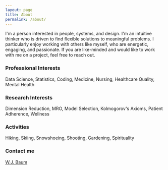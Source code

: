 ```yaml
---
layout: page
title: About
permalink: /about/
---
```

I'm a person interested in people, systems, and design.
I'm an intuitive thinker who is driven to find flexible solutions to meaningful problems.
I particularly enjoy working with others like myself, who are energetic, engaging, and passionate.
If you are like-minded and would like to work with me on a project, feel free to reach out.

### Professional Interests
Data Science, Statistics, Coding, Medicine, Nursing, Healthcare Quality, Mental Health

### Research Interests
Dimension Reduction, MRO, Model Selection, Kolmogorov's Axioms, Patient Adherence, Wellness

### Activities
Hiking, Skiing, Snowshoeing, Shooting, Gardening, Spirituality

### Contact me

[W.J. Baum](mailto:milocerdia@gmail.com)